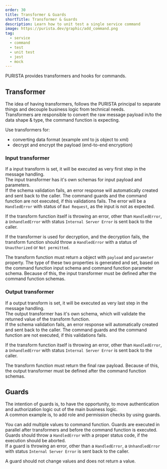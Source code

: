 ```yaml
---
order: 30
title: Transformer & Guards
shortTitle: Transformer & Guards
description: Learn how to unit test a single service command
image: https://purista.dev/graphic/add_command.png
tag:
  - service
  - command
  - test
  - unit test
  - jest
  - mock
---
```


PURISTA provides transformers and hooks for commands.

## Transformer

The idea of having transformers, follows the PURISTA principal to separate things and decouple business logic from technical needs.  
Transformers are responsible to convert the raw message payload in/to the data shape & type, the command function is expecting.

Use transformers for:

- converting data format (example xml to js object to xml)
- decrypt and encrypt the payload (end-to-end encryption)

### Input transformer

If a input transform is set, it will be executed as very first step in the message handling.  
The input transformer has it's own schemas for input payload and parameters.  
If the schema validation fails, an error response will automatically created and sent back to the caller. The command guards and the command function are not executed, if this validations fails.
The error will be a `HandledError` with status of `Bad Request`, as the input is not as expected.

If the transform function itself is throwing an error, other than `HandledError`, a `UnhandledError` with status `Internal Server Error` is sent back to the caller.

If the transformer is used for decryption, and the decryption fails, the transform function should throw a `HandledError` with a status of `Unauthorized` or `Not permitted`.

The transform function must return a object with `payload` and `parameter` property. The type of these two properties is generated and set, based on the command function input schema and command function parameter schema.
Because of this, the input transformer must be defined after the command function schemas.

### Output transformer

If a output transform is set, it will be executed as very last step in the message handling.  
The output transformer has it's own schema, which will validate the returned value of the transform function.  
If the schema validation fails, an error response will automatically created and sent back to the caller. The command guards and the command function are not executed, if this validations fails.

If the transform function itself is throwing an error, other than `HandledError`, a `UnhandledError` with status `Internal Server Error` is sent back to the caller.

The transform function must return the final raw payload.
Because of this, the output transformer must be defined after the command function schemas.

## Guards

The intention of guards is, to have the opportunity, to move authentication and authorization logic out of the main business logic.  
A common example is, to add role and permission checks by using guards.

You can add multiple values to command function. Guards are executed in parallel after transformers and before the command function is executed.  
Guards should throw a `HandledError` with a proper status code, if the execution should be aborted.  
If a guard is throwing an error, other than a `HandledError`, a `UnhandledError` with status `Internal Server Error` is sent back to the caller.

A guard should not change values and does not return a value.
